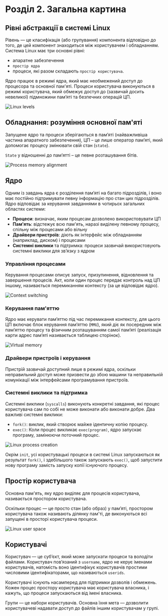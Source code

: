 # Розділ 2. Загальна картина
## Рівні абстракції в системі Linux
Рівень — це класифікація (або групування) компонента відповідно до того, де цей компонент знаходиться між користувачем і обладнанням. Система Linux має три основні рівні: 
- апаратне забезпечення
- `простір ядра`
- процеси, які разом складають `простір користувача`.

Ядро працює в режимі ядра, який має необмежений доступ до процесора та основної пам'яті. Процеси користувача виконуються в режимі користувача, який обмежує доступ до (зазвичай досить невеликої) підмножини пам’яті та безпечних операцій ЦП.

![Linux levels](images/Figure1-1.png)
 
## Обладнання: розуміння основної пам'яті
Запущене ядро та процеси зберігаються в пам’яті (найважливіша частина апаратного забезпечення), ЦП – це лише оператор пам’яті, який допомогає процесу змінювати свій стан (`state`).

`State` у відношенні до пам’ятті – це певне розташування бітів.

![Process memory alignment](images/process_memory.png)
 
## Ядро
Одним із завдань ядра є розділення пам’яті на багато підрозділів, і воно має постійно підтримувати певну інформацію про стан цих підрозділів. Ядро відповідає за керування завданнями в чотирьох загальних областях системи:

- **Процеси**: визначає, яким процесам дозволено використовувати ЦП
- **Пам'ять**: відстежує всю пам'ять, наразі виділену певному процесу, спільну між процесами або вільну
- **Драйвери пристроїв**: діють як інтерфейс між обладнанням (наприклад, диском) і процесами
- **Системні виклики** та підтримка: процеси зазвичай використовують системні виклики для зв’язку з ядром
    
### Управління процесами
Керування процесами описує запуск, призупинення, відновлення та завершення процесів. Акт, коли один процес передає контроль над ЦП іншому, називається перемиканням контексту (за це відповідає ядро).

![Context switching](images/context_switching.webp)

### Керування пам'яттю
Ядро має керувати пам’яттю під час перемикання контексту, для цього ЦП включає блок керування пам’яттю (`MMU`), який діє як посередник між пам’яттю процесу та фізичним розташуванням самої пам’яті (реалізація карти адрес пам’яті називається таблицею сторінок).

![Virtual memory](images/virtual_memory.jpg)

### Драйвери пристроїв і керування
Пристрій зазвичай доступний лише в режимі ядра, оскільки неправильний доступ може призвести до збою машини та неправильній комунікації між інтерфейсами програмування пристроїв.

### Системні виклики та підтримка
Системні виклики (`syscalls`) виконують конкретні завдання, які процес користувача сам по собі не може виконати або виконати добре. Два важливі системні виклики:

- `fork()`: виклик, який створює майже ідентичну копію процесу.
- `exec()`: Коли процес викликає `exec(program)`, ядро запускає програму, замінюючи поточний процес.

![Linux process creation](images/Figure1-2.png)
    
Окрім `init`, усі користувацькі процеси в системі Linux запускаються як результат `fork()`, і здебільшого також запускають `exec()`, щоб запустити нову програму замість запуску копії існуючого процесу.

## Простір користувача
Основна пам'ять, яку ядро виділяє для процесів користувача, називається простором користувача. 

Оскільки процес — це просто стан (або образ) у пам’яті, простором користувача також називають ділянку пам'ті, де виконуються всі запущені в просторі користувача процеси.

![Linux user space](images/Figure1-3.png)

## Користувачі
Користувач — це суб’єкт, який може запускати процеси та володіти файлами. Користувач пов’язаний з `username`, ядро не керує іменами користувачів, натомість воно ідентифікує користувачів простими числовими ідентифікаторами, що називаються `userids`.

Користувачі існують насамперед для підтримки дозволів і обмежень. Кожен процес простору користувача має користувача власника, і кажуть, що процеси запускаються від імені власника.

Групи — це набори користувачів. Основна їхня мета — дозволити користувачеві надавати доступ до файлів іншим користувачам у групі.
